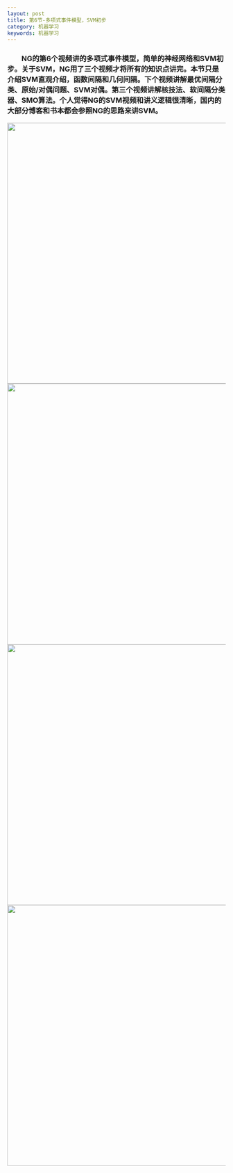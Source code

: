 ```yaml
---
layout: post
title: 第6节-多项式事件模型，SVM初步
category: 机器学习
keywords: 机器学习
---
```

### 　　NG的第6个视频讲的多项式事件模型，简单的神经网络和SVM初步。关于SVM，NG用了三个视频才将所有的知识点讲完。本节只是介绍SVM直观介绍，函数间隔和几何间隔。下个视频讲解最优间隔分类、原始/对偶问题、SVM对偶。第三个视频讲解核技法、软间隔分类器、SMO算法。个人觉得NG的SVM视频和讲义逻辑很清晰，国内的大部分博客和书本都会参照NG的思路来讲SVM。
<center>
<img src="http://img.blog.csdn.net/20170307215200295" width="600px">
<img src="http://img.blog.csdn.net/20170307215215998" width="600px">
<img src="http://img.blog.csdn.net/20170307215230252" width="600px">
<img src="http://img.blog.csdn.net/20170307215242202" width="600px">
</center>